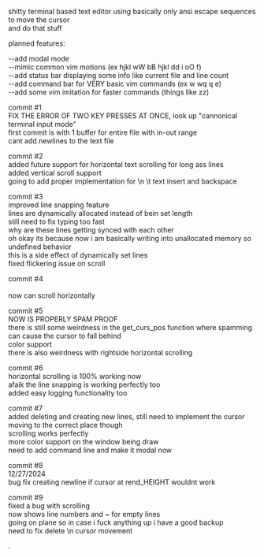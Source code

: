 shitty terminal based text editor using basically only ansi escape sequences to move the cursor  <br />
and do that stuff  <br />

planned features: <br />

--add modal mode <br />
--mimic common vim motions (ex hjkl wW bB hjkl dd i oO <ESC> f) <br />
--add status bar displaying some info like current file and line count <br />
--add command bar for VERY basic vim commands (ex w wq q e) <br />
--add some vim <leader> imitation for faster commands (things like <leader>zz) <br />





commit #1 <br />
FIX THE ERROR OF TWO KEY PRESSES AT ONCE, look up "cannonical terminal input mode"  <br />
first commit is with 1 buffer for entire file with in-out range <br />
cant add newlines to the text file  <br />

commit #2 <br />
added future support for horizontal text scrolling for long ass lines  <br />
added vertical scroll support <br />
going to add proper implementation for \n \t text insert and backspace <br />

commit #3 <br />
improved line snapping feature <br />
lines are dynamically allocated instead of bein set length <br />
still need to fix typing too fast <br />
why are these lines getting synced with each other <br />
oh okay its because now i am basically writing into unallocated memory so undefined behavior <br />
this is a side effect of dynamically set lines <br />
fixed flickering issue on scroll <br />     
         
commit #4 <br />   
now can scroll horizontally <br />

commit #5 <br />
NOW IS PROPERLY SPAM PROOF <br />
there is still some weirdness in the get_curs_pos function where spamming can cause the cursor to fall behind <br /> 
color support <br />
there is also weirdness with rightside horizontal scrolling <br />

commit #6 <br />
horizontal scrolling is 100% working now <br />
afaik the line snapping is working perfectly too <br />
added easy logging functionality too <br />

commit #7 <br />
added deleting and creating new lines, still need to implement the cursor moving to the correct place though <br />
scrolling works perfectly <br />
more color support on the window being draw <br />
need to add command line and make it modal now <br />

commit #8 <br />
12/27/2024 <br />
bug fix creating newline if cursor at rend_HEIGHT wouldnt work <br />

commit #9 <br />
fixed a bug with scrolling <br />
now shows line numbers and ~ for empty lines <br />
going on plane so in case i fuck anything up i have a good backup <br />
need to fix delete \n cursor movement <br />


.
